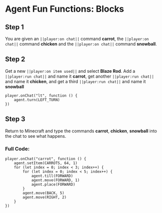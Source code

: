 ﻿# Agent Fun Functions: Blocks

## Step 1
You are given an ``||player:on chat||`` command **carrot**, the ``||player:on chat||`` command **chicken** and the ``||player:on chat||`` command **snowball**.


## Step 2
Get a new ``||player:on item used||`` and select **Blaze Rod**.  Add a ``||player:run chat||`` and name it **carrot**, get another ``||player:run chat||`` and name it **chicken**, and get a third ``||player:run chat||`` and name it **snowball**

```blocks
player.onChat("lt", function () {
    agent.turn(LEFT_TURN)
})
```

## Step 3

Return to Minecraft and type the commands **carrot**, **chicken**, **snowball** into the chat to see what happens.

### Full Code: 

```blocks
player.onChat("carrot", function () {
    agent.setItem(CARROTS, 64, 1)
    for (let index = 0; index < 3; index++) {
        for (let index = 0; index < 5; index++) {
            agent.till(FORWARD)
            agent.move(FORWARD, 1)
            agent.place(FORWARD)
        }
        agent.move(BACK, 5)
        agent.move(RIGHT, 2)
    }
})
```

